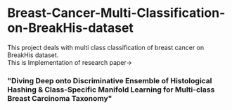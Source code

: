 # Breast-Cancer-Multi-Classification-on-BreakHis-dataset
This project deals with multi class classification of breast cancer on BreakHis dataset.<br> 
This is Implementation of research paper-><br>
### "Diving Deep onto Discriminative Ensemble of Histological Hashing & Class-Specific Manifold Learning for Multi-class Breast Carcinoma Taxonomy"
